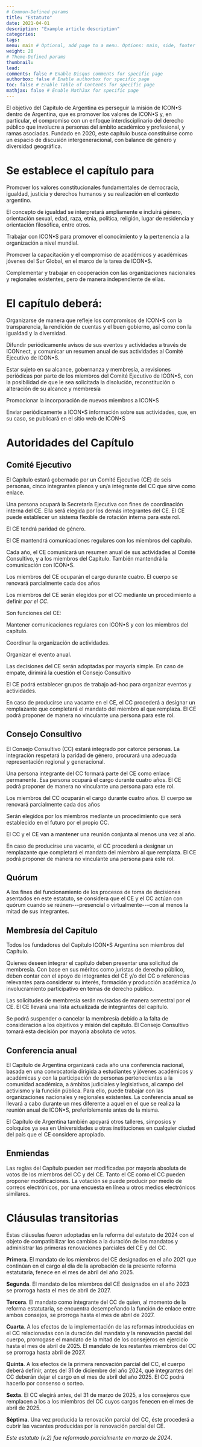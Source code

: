 ```yaml
---
# Common-Defined params
title: "Estatuto"
date: 2021-04-01
description: "Example article description"
categories:
tags:
menu: main # Optional, add page to a menu. Options: main, side, footer
weight: 20
# Theme-Defined params
thumbnail: 
lead: 
comments: false # Enable Disqus comments for specific page
authorbox: false # Enable authorbox for specific page
toc: false # Enable Table of Contents for specific page
mathjax: false # Enable MathJax for specific page
---
```


El objetivo del Capítulo de Argentina es perseguir la misión de ICON•S dentro de Argentina, que es promover los valores de ICON•S y, en particular, el compromiso con un enfoque interdisciplinario del derecho público que involucre a personas del ámbito académico y profesional, y ramas asociadas. Fundado en 2020, este capítulo busca constituirse como un espacio de discusión intergeneracional, con balance de género y diversidad geográfica.

# Se establece el capítulo para

Promover los valores constitucionales fundamentales de democracia, igualdad, justicia y derechos humanos y su realización en el contexto argentino.

El concepto de igualdad se interpretará ampliamente e incluirá género, orientación sexual, edad, raza, etnia, política, religión, lugar de residencia y orientación filosófica, entre otros.

Trabajar con ICON•S para promover el conocimiento y la pertenencia a la organización a nivel mundial.

Promover la capacitación y el compromiso de académicos y académicas jóvenes del Sur Global, en el marco de la tarea de ICON•S.

Complementar y trabajar en cooperación con las organizaciones nacionales y regionales existentes, pero de manera independiente de ellas.

# El capítulo deberá:

Organizarse de manera que refleje los compromisos de ICON•S con la transparencia, la rendición de cuentas y el buen gobierno, así como con la igualdad y la diversidad.

Difundir periódicamente avisos de sus eventos y actividades a través de ICONnect, y comunicar un resumen anual de sus actividades al Comité Ejecutivo de ICON•S.

Estar sujeto en su alcance, gobernanza y membresía, a revisiones periódicas por parte de los miembros del Comité Ejecutivo de ICON•S, con la posibilidad de que le sea solicitada la disolución, reconstitución o alteración de su alcance y membresía

Promocionar la incorporación de nuevos miembros a ICON•S

Enviar periódicamente a ICON•S información sobre sus actividades, que, en su caso, se publicará en el sitio web de ICON•S

# Autoridades del Capítulo

## Comité Ejecutivo

El Capítulo estará gobernado por un Comité Ejecutivo (CE) de seis personas, cinco integrantes plenos y un/a integrante del CC que sirve como enlace.

Una persona ocupará la Secretaría Ejecutiva con fines de coordinación interna del CE. Ella será elegida por los demás integrantes del CE. El CE puede establecer un sistema flexible de rotación interna para este rol.

El CE tendrá paridad de género.

El CE mantendrá comunicaciones regulares con los miembros del capítulo.

Cada año, el CE comunicará un resumen anual de sus actividades al Comité Consultivo, y a los miembros del Capítulo. También mantendrá la comunicación con ICON•S.

Los miembros del CE ocuparán el cargo durante cuatro. El cuerpo se renovará parcialmente cada dos años

Los miembros del CE serán elegidos por el CC mediante un procedimiento a definir *por el CC*.

Son funciones del CE:

Mantener comunicaciones regulares con ICON•S y con los miembros del capítulo.

Coordinar la organización de actividades.

Organizar el evento anual.

Las decisiones del CE serán adoptadas por mayoría simple. En caso de empate, dirimirá la cuestión el Consejo Consultivo

El CE podrá establecer grupos de trabajo ad-hoc para organizar eventos y actividades.

En caso de producirse una vacante en el CE, el CC procederá a designar un remplazante que completará el mandato del miembro al que remplaza. El CE podrá proponer de manera no vinculante una persona para este rol.

## Consejo Consultivo

El Consejo Consultivo (CC) estará integrado por catorce personas. La integración respetará la paridad de género, procurará una adecuada representación regional y generacional.

Una persona integrante del CC formará parte del CE como enlace permanente. Esa persona ocupará el cargo durante cuatro años. El CE podrá proponer de manera no vinculante una persona para este rol.

Los miembros del CC ocuparán el cargo durante cuatro años. El cuerpo se renovará parcialmente cada dos años

Serán elegidos por los miembros mediante un procedimiento que será establecido en el futuro por el propio CC.

El CC y el CE van a mantener una reunión conjunta al menos una vez al año.

En caso de producirse una vacante, el CC procederá a designar un remplazante que completará el mandato del miembro al que remplaza. El CE podrá proponer de manera no vinculante una persona para este rol.

## Quórum

A los fines del funcionamiento de los procesos de toma de decisiones asentados en este estatuto, se considera que el CE y el CC actúan con quórum cuando se reúnen---presencial o virtualmente---con al menos la mitad de sus integrantes.

## Membresía del Capítulo

Todos los fundadores del Capítulo ICON•S Argentina son miembros del Capítulo.

Quienes deseen integrar el capítulo deben presentar una solicitud de membresía. Con base en sus méritos como juristas de derecho público, deben contar con el apoyo de integrantes del CE y/o del CC o referencias relevantes para considerar su interés, formación y producción académica /o involucramiento participativo en temas de derecho público.

Las solicitudes de membresía serán revisadas de manera semestral por el CE. El CE llevará una lista actualizada de integrantes del capítulo.

Se podrá suspender o cancelar la membresía debido a la falta de consideración a los objetivos y misión del capítulo. El Consejo Consultivo tomará esta decisión por mayoría absoluta de votos.

## Conferencia anual

El Capítulo de Argentina organizará cada año una conferencia nacional, basada en una convocatoria dirigida a estudiantes y jóvenes académicos y académicas y con la participación de personas pertenecientes a la comunidad académica, a ámbitos judiciales y legislativos, al campo del activismo y la función pública. Para ello, puede trabajar con las organizaciones nacionales y regionales existentes. La conferencia anual se llevará a cabo durante un mes diferente a aquel en el que se realiza la reunión anual de ICON•S, preferiblemente antes de la misma.

El Capítulo de Argentina también apoyará otros talleres, simposios y coloquios ya sea en Universidades u otras instituciones en cualquier ciudad del país que el CE considere apropiado.

## Enmiendas

Las reglas del Capítulo pueden ser modificadas por mayoría absoluta de votos de los miembros del CC y del CE. Tanto el CE como el CC pueden proponer modificaciones. La votación se puede producir por medio de correos electrónicos, por una encuesta en línea u otros medios electrónicos similares.

# Cláusulas transitorias

Estas cláusulas fueron adoptadas en la reforma del estatuto de 2024 con el objeto de compatibilizar los cambios a la duración de los mandatos y administrar las primeras renovaciones parciales del CE y del CC.

**Primera**. El mandato de los miembros del CE designados en el año 2021 que continúan en el cargo al día de la aprobación de la presente reforma estatutaria, fenece en el mes de abril del año 2025.

**Segunda**. El mandato de los miembros del CE designados en el año 2023 se prorroga hasta el mes de abril de 2027.

**Tercera**. El mandato como integrante del CC de quien, al momento de la reforma estatutaria, se encuentra desempeñando la función de enlace entre ambos consejos, se prorroga hasta el mes de abril de 2027.

**Cuarta**. A los efectos de la implementación de las reformas introducidas en el CC relacionadas con la duración del mandato y la renovación parcial del cuerpo, prorrogase el mandato de la mitad de los consejeros en ejercicio hasta el mes de abril de 2025. El mandato de los restantes miembros del CC se prorroga hasta abril de 2027.

**Quinta**. A los efectos de la primera renovación parcial del CC, el cuerpo deberá definir, antes del 31 de diciembre del año 2024, qué integrantes del CC deberán dejar el cargo en el mes de abril del año 2025. El CC podrá hacerlo por consenso o sorteo.

**Sexta**. El CC elegirá antes, del 31 de marzo de 2025, a los consejeros que remplacen a los a los miembros del CC cuyos cargos fenecen en el mes de abril de 2025.

**Séptima**. Una vez producida la renovación parcial del CC, éste procederá a cubrir las vacantes producidas por la renovación parcial del CE.

*Este estatuto (v.2) fue reformado parcialmente en marzo de 2024*. 
